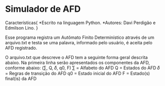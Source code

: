 # Simulador de AFD

Características{
*Escrito na linguagem Python.
*Autores: Davi Perdigão e Edmilson Lino.
}

Esse programa registra um Autômato Finito Determinístico através de um arquivo.txt e testa se uma palavra, informado pelo usuário, é aceita pelo AFD registrado.

O arquivo.txt que descreve o AFD tem a seguinte forma geral descrita abaixo. Na primeira linha serão apresentados os componentes da AFD, conforme abaixo:
(∑︀, Q, 𝛿, q0, F)
∑︀ = Alfabeto do AFD
Q = Estados do AFD
𝛿 = Regras de transição do AFD
q0 = Estado inicial do AFD
F = Estado(s) final(is) da AFD
